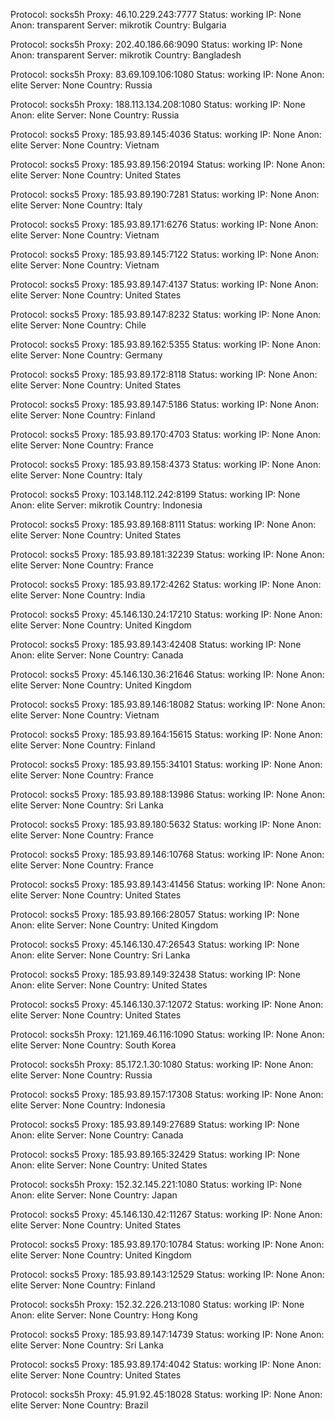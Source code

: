 Protocol: socks5h
Proxy: 46.10.229.243:7777
Status: working
IP: None
Anon: transparent
Server: mikrotik
Country: Bulgaria

Protocol: socks5h
Proxy: 202.40.186.66:9090
Status: working
IP: None
Anon: transparent
Server: mikrotik
Country: Bangladesh

Protocol: socks5h
Proxy: 83.69.109.106:1080
Status: working
IP: None
Anon: elite
Server: None
Country: Russia

Protocol: socks5h
Proxy: 188.113.134.208:1080
Status: working
IP: None
Anon: elite
Server: None
Country: Russia

Protocol: socks5
Proxy: 185.93.89.145:4036
Status: working
IP: None
Anon: elite
Server: None
Country: Vietnam

Protocol: socks5
Proxy: 185.93.89.156:20194
Status: working
IP: None
Anon: elite
Server: None
Country: United States

Protocol: socks5
Proxy: 185.93.89.190:7281
Status: working
IP: None
Anon: elite
Server: None
Country: Italy

Protocol: socks5
Proxy: 185.93.89.171:6276
Status: working
IP: None
Anon: elite
Server: None
Country: Vietnam

Protocol: socks5
Proxy: 185.93.89.145:7122
Status: working
IP: None
Anon: elite
Server: None
Country: Vietnam

Protocol: socks5
Proxy: 185.93.89.147:4137
Status: working
IP: None
Anon: elite
Server: None
Country: United States

Protocol: socks5
Proxy: 185.93.89.147:8232
Status: working
IP: None
Anon: elite
Server: None
Country: Chile

Protocol: socks5
Proxy: 185.93.89.162:5355
Status: working
IP: None
Anon: elite
Server: None
Country: Germany

Protocol: socks5
Proxy: 185.93.89.172:8118
Status: working
IP: None
Anon: elite
Server: None
Country: United States

Protocol: socks5
Proxy: 185.93.89.147:5186
Status: working
IP: None
Anon: elite
Server: None
Country: Finland

Protocol: socks5
Proxy: 185.93.89.170:4703
Status: working
IP: None
Anon: elite
Server: None
Country: France

Protocol: socks5
Proxy: 185.93.89.158:4373
Status: working
IP: None
Anon: elite
Server: None
Country: Italy

Protocol: socks5
Proxy: 103.148.112.242:8199
Status: working
IP: None
Anon: elite
Server: mikrotik
Country: Indonesia

Protocol: socks5
Proxy: 185.93.89.168:8111
Status: working
IP: None
Anon: elite
Server: None
Country: United States

Protocol: socks5
Proxy: 185.93.89.181:32239
Status: working
IP: None
Anon: elite
Server: None
Country: France

Protocol: socks5
Proxy: 185.93.89.172:4262
Status: working
IP: None
Anon: elite
Server: None
Country: India

Protocol: socks5
Proxy: 45.146.130.24:17210
Status: working
IP: None
Anon: elite
Server: None
Country: United Kingdom

Protocol: socks5
Proxy: 185.93.89.143:42408
Status: working
IP: None
Anon: elite
Server: None
Country: Canada

Protocol: socks5
Proxy: 45.146.130.36:21646
Status: working
IP: None
Anon: elite
Server: None
Country: United Kingdom

Protocol: socks5
Proxy: 185.93.89.146:18082
Status: working
IP: None
Anon: elite
Server: None
Country: Vietnam

Protocol: socks5
Proxy: 185.93.89.164:15615
Status: working
IP: None
Anon: elite
Server: None
Country: Finland

Protocol: socks5
Proxy: 185.93.89.155:34101
Status: working
IP: None
Anon: elite
Server: None
Country: France

Protocol: socks5
Proxy: 185.93.89.188:13986
Status: working
IP: None
Anon: elite
Server: None
Country: Sri Lanka

Protocol: socks5
Proxy: 185.93.89.180:5632
Status: working
IP: None
Anon: elite
Server: None
Country: France

Protocol: socks5
Proxy: 185.93.89.146:10768
Status: working
IP: None
Anon: elite
Server: None
Country: France

Protocol: socks5
Proxy: 185.93.89.143:41456
Status: working
IP: None
Anon: elite
Server: None
Country: United States

Protocol: socks5
Proxy: 185.93.89.166:28057
Status: working
IP: None
Anon: elite
Server: None
Country: United Kingdom

Protocol: socks5
Proxy: 45.146.130.47:26543
Status: working
IP: None
Anon: elite
Server: None
Country: Sri Lanka

Protocol: socks5
Proxy: 185.93.89.149:32438
Status: working
IP: None
Anon: elite
Server: None
Country: United States

Protocol: socks5
Proxy: 45.146.130.37:12072
Status: working
IP: None
Anon: elite
Server: None
Country: United States

Protocol: socks5h
Proxy: 121.169.46.116:1090
Status: working
IP: None
Anon: elite
Server: None
Country: South Korea

Protocol: socks5h
Proxy: 85.172.1.30:1080
Status: working
IP: None
Anon: elite
Server: None
Country: Russia

Protocol: socks5
Proxy: 185.93.89.157:17308
Status: working
IP: None
Anon: elite
Server: None
Country: Indonesia

Protocol: socks5
Proxy: 185.93.89.149:27689
Status: working
IP: None
Anon: elite
Server: None
Country: Canada

Protocol: socks5
Proxy: 185.93.89.165:32429
Status: working
IP: None
Anon: elite
Server: None
Country: United States

Protocol: socks5h
Proxy: 152.32.145.221:1080
Status: working
IP: None
Anon: elite
Server: None
Country: Japan

Protocol: socks5
Proxy: 45.146.130.42:11267
Status: working
IP: None
Anon: elite
Server: None
Country: United States

Protocol: socks5
Proxy: 185.93.89.170:10784
Status: working
IP: None
Anon: elite
Server: None
Country: United Kingdom

Protocol: socks5
Proxy: 185.93.89.143:12529
Status: working
IP: None
Anon: elite
Server: None
Country: Finland

Protocol: socks5h
Proxy: 152.32.226.213:1080
Status: working
IP: None
Anon: elite
Server: None
Country: Hong Kong

Protocol: socks5
Proxy: 185.93.89.147:14739
Status: working
IP: None
Anon: elite
Server: None
Country: Sri Lanka

Protocol: socks5
Proxy: 185.93.89.174:4042
Status: working
IP: None
Anon: elite
Server: None
Country: United States

Protocol: socks5h
Proxy: 45.91.92.45:18028
Status: working
IP: None
Anon: elite
Server: None
Country: Brazil

